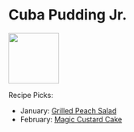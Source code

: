 # Cuba Pudding Jr.

<img src="https://pbs.twimg.com/media/D5r1RTjW4AEY5Yj.jpg" height="100" width="100" />

Recipe Picks:

- January: [Grilled Peach Salad](../recipe/jan/grilled-peach-salad.md)
- February: [Magic Custard Cake](../recipe/feb/magic-custard-cake.md)